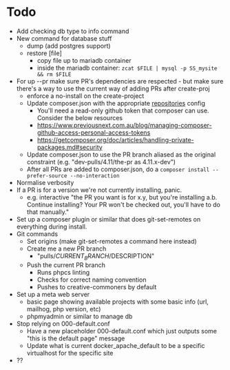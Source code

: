 # Todo

- Add checking db type to info command
- New command for database stuff
  - dump (add postgres support)
  - restore [file]
    - copy file up to mariadb container
    - inside the mariadb container: `zcat $FILE | mysql -p SS_mysite && rm $FILE`
- For up --pr make sure PR's dependencies are respected - but make sure there's a way to use the current way of adding PRs after create-proj
  - enforce a no-install on the create-project
  - Update composer.json with the appropriate [repositories](https://getcomposer.org/doc/05-repositories.md#vcs) config
    - You'll need a read-only github token that composer can use. Consider the below resources
    - https://www.previousnext.com.au/blog/managing-composer-github-access-personal-access-tokens
    - https://getcomposer.org/doc/articles/handling-private-packages.md#security
  - Update composer.json to use the PR branch aliased as the original constraint (e.g. "dev-pulls/4.11/the-pr as 4.11.x-dev")
  - After all PRs are added to composer.json, do a `composer install --prefer-source --no-interaction`
- Normalise verbosity
- If a PR is for a version we're not currently installing, panic.
  - e.g. interactive "the PR you want is for x.y, but you're installing a.b. Continue installing? Your PR won't be checked out, you'll have to do that manually."
- Set up a composer plugin or similar that does git-set-remotes on everything during install.
- Git commands
  - Set origins (make git-set-remotes a command here instead)
  - Create me a new PR branch
    - "pulls/$CURRENT_BRANCH/$DESCRIPTION"
  - Push the current PR branch
    - Runs phpcs linting
    - Checks for correct naming convention
    - Pushes to creative-commoners by default
- Set up a meta web server
  - basic page showing available projects with some basic info (url, mailhog, php version, etc)
  - phpmyadmin or similar to manage db
- Stop relying on 000-default.conf
  - Have a new placeholder 000-default.conf which just outputs some "this is the default page" message
  - Update what is current docker_apache_default to be a specific virtualhost for the specific site
- ??
